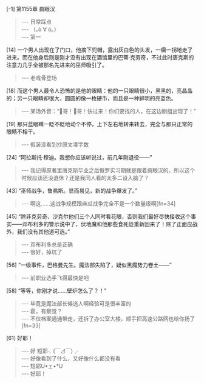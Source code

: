 
[-1] 第1155章 疯眼汉
>--- 日常踩点<br>
>--- （｡ò ∀ ó｡）<br>
>--- 第一<br>

[14] 一个男人出现在了门口，他摘下兜帽，露出灰白色的头发，一瘸一拐地走了进来。而在他身后则是刚才没有出现在酒馆里的巴蒂·克劳奇，不过此时唐克斯的注意力几乎全被那名先进来的巫师吸引了。
>--- 老戏骨登场<br>

[18] 而这个男人最令人恐怖的是他的眼睛：他的一只眼睛很小，黑黑的，亮晶晶的；另一只眼睛却很大，圆圆的像一枚硬币，而且是一种鲜明的亮蓝色。
>--- 某场外音：“💊哥！💊哥！快过来！你们要找的人，在这边剧组出现了！”<br>

[19] 那只蓝眼睛一眨不眨地动个不停，上下左右地转来转去，完全与那只正常的眼睛不相干。
>--- 假装没看到抄原文凑字数<br>

[24] “阿拉斯托·穆迪。我想你应该听说过，前几年刚退役——”
>--- 我记得原著里唐克斯毕业之后傲罗实习期就是跟着疯眼汉的，所以这个时候应该还没退休？还是我同人看的太多二设入脑了？<br>

[43] “巫师战争，鲁弗斯。显而易见，新的战争爆发了。”
>--- 啊这……这战争规模跟麻瓜战争完全不是一个数量级啊[fn=34]<br>

[45] “除非克劳奇、沙克尔他们三个人同时看花眼，否则我们最好尽快接收这个事实——邓布利多的警示说中了，伏地魔和他那些食死徒重新回来了！除了正面应战外，我们没有其他道可选。”
>--- 邓布利多总是正确<br>
>--- 很好，掉坑了<br>

[56] “一级事件，巴格曼先生。魔法部失陷了，疑似黑魔势力卷土——”
>--- 前职业选手飞得最快是吧<br>

[58] “等等，你刚才说……壁炉怎么了？！”
>--- 毕竟是魔法部长候选人啊经验可是很丰富的<br>
>--- 霍，有察觉？<br>
>--- 不仅档案通通带走，还拆了办公室大楼，顺手把高速公路网也给你扬了[fn=33]<br>

[61] 好耶！
>--- 好     短耶╮(￣⊿￣)╭<br>
>--- 好像看到了什么，又好像什么都没有看<br>
>--- 短耶U•ェ•*U<br>
>--- 好耶！<br>
